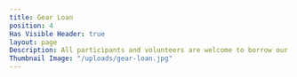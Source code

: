 ```yaml
---
title: Gear Loan
position: 4
Has Visible Header: true
layout: page
Description: All participants and volunteers are welcome to borrow our music gear year-round for a small deposit, which they get back when the instrument is returned.
Thumbnail Image: "/uploads/gear-loan.jpg"
---
```

